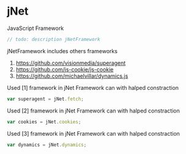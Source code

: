 # jNet

JavaScript Framework

```JavaScript
// todo: description jNetFramework
```

jNetFramework includes others frameworks

1. https://github.com/visionmedia/superagent
1. https://github.com/js-cookie/js-cookie
1. https://github.com/michaelvillar/dynamics.js

Used [1] framework in jNet Framework can with halped constraction 

```JavaScript
var superagent = jNet.fetch;
```

Used [2] framework in jNet Framework can with halped constraction 

```JavaScript
var cookies = jNet.cookies;
```


Used [3] framework in jNet Framework can with halped constraction 

```JavaScript
var dynamics = jNet.dynamics;
```
